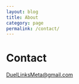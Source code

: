 ```yaml
---
layout: blog
title: About
category: page
permalink: /contact/
---
```

<div class="section text-white">
    <h1 class="marginBottom5px">Contact</h1>
    <p>
        <a href="mailto:&#068;&#117;&#101;&#108;&#076;&#105;&#110;&#107;&#115;&#077;&#101;&#116;&#097;&#064;&#103;&#109;&#097;&#105;&#108;&#046;&#099;&#111;&#109;">&#068;&#117;&#101;&#108;&#076;&#105;&#110;&#107;&#115;&#077;&#101;&#116;&#097;&#064;&#103;&#109;&#097;&#105;&#108;&#046;&#099;&#111;&#109;</a>
    </p>
</div>